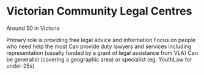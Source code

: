 # Victorian Community Legal Centres

Around 50 in Victoria

Primary role is providing free legal advice and information
Focus on people who need help the most 
Can provide duty lawyers and services including representation (usually funded by a grant of legal assistance from VLA)
Can be generalist (covering a geographic area) or specialist (eg. YouthLaw for under-25s)
